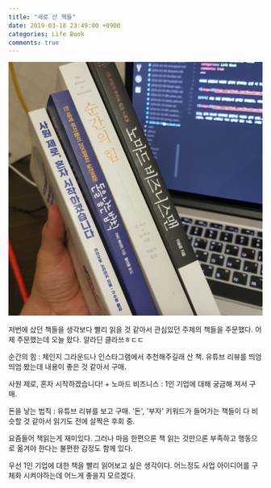 ```yaml
---
title: "새로 산 책들"
date: 2019-03-18 23:49:00 +0900
categories: Life Book
comments: true
---
```


![images](https://github.com/DeveloperKHJ/DeveloperKHJ.github.io/blob/master/_images/0318_bought_book.jpg?raw=true)

저번에 샀던 책들을 생각보다 빨리 읽을 것 같아서 관심있던 주제의 책들을 주문했다. 어제 주문했는데 오늘 왔다. 알라딘 클라쓰ㅎㄷㄷ

순간의 힘 : 체인지 그라운드나 인스타그램에서 추천해주길래 산 책. 유튜브 리뷰를 띄엄띄엄 봤는데 내용이 좋은 것 같아서 구매.

사원 제로, 혼자 시작하겠습니다! + 노마드 비즈니스 : 1인 기업에 대해 궁금해 져서 구매.

돈을 낳는 법칙 : 유튜브 리뷰를 보고 구매. '돈', '부자' 키워드가 들어가는 책들이 다 비슷할 것 같아서 읽기도 전에 살짝은 후회 중.

요즘들어 책읽는게 재미있다. 그러나 마음 한편으론 책 읽는 것만으론 부족하고 행동으로 옮겨야 한다는 불편한 감정도 함께 있다.

우선 1인 기업에 대한 책을 빨리 읽어보고 싶은 생각이다. 어느정도 사업 아이디어를 구체화 시켜야하는데 어느게 좋을지 모르겠다.


